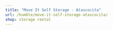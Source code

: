 ```yaml
---
title: "Move It Self Storage - Atascocita"
url: /humble/move-it-self-storage-atascocita/
shop: storage rental
---
```


